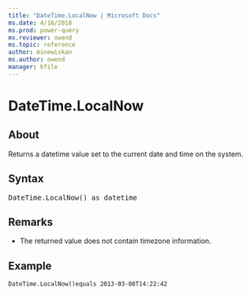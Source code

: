 ```yaml
---
title: "DateTime.LocalNow | Microsoft Docs"
ms.date: 4/16/2018
ms.prod: power-query
ms.reviewer: owend
ms.topic: reference
author: minewiskan
ms.author: owend
manager: kfile
---
```

# DateTime.LocalNow

  
## About  
Returns a datetime value set to the current date and time on the system.  
  
## Syntax

<pre>
DateTime.LocalNow() as datetime  
</pre>
  
## Remarks  
  
-   The returned value does not contain timezone information.  
  
## Example  
  
```powerquery-m 
DateTime.LocalNow()equals 2013-03-08T14:22:42  
```  
